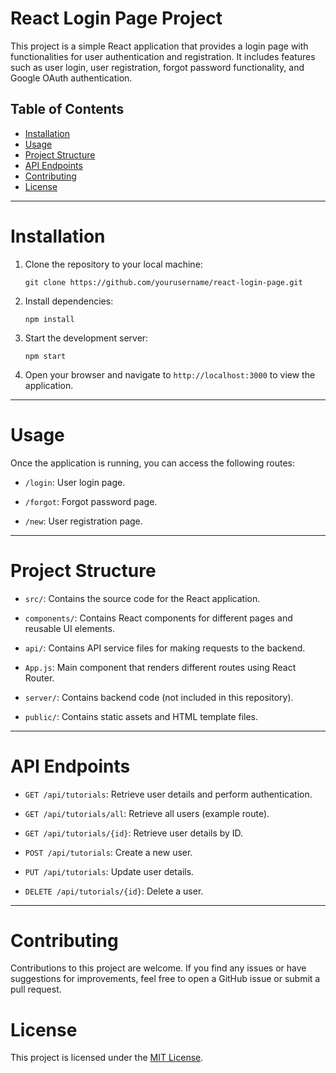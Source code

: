 
 # React Login Page Project

 This project is a simple React application that provides a login page with functionalities for user authentication and registration. It includes features such as user login, user registration, forgot password functionality, and Google OAuth authentication.

## Table of Contents

- [Installation](#installation)
- [Usage](#usage)
- [Project Structure](#project-structure)
- [API Endpoints](#api-endpoints)
- [Contributing](#contributing)
- [License](#license)

---

# Installation
 1. Clone the repository to your local machine:
    ```
    git clone https://github.com/yourusername/react-login-page.git
    ```
 2. Install dependencies:
    ```
    npm install
    ```
 3. Start the development server:
    ```
    npm start
    ```
 4. Open your browser and navigate to `http://localhost:3000` to view the application.
---

# Usage
Once the application is running, you can access the following routes:
 - `/login`: User login page.
   
 - `/forgot`: Forgot password page.
   
 - `/new`: User registration page.
---
# Project Structure
 - `src/`: Contains the source code for the React application.
   
 - `components/`: Contains React components for different pages and reusable UI elements.
   
 - `api/`: Contains API service files for making requests to the backend.
   
 - `App.js`: Main component that renders different routes using React Router.
   
 - `server/`: Contains backend code (not included in this repository).
   
 - `public/`: Contains static assets and HTML template files.
---
# API Endpoints
 - `GET /api/tutorials`: Retrieve user details and perform authentication.

 - `GET /api/tutorials/all`: Retrieve all users (example route).

 - `GET /api/tutorials/{id}`: Retrieve user details by ID.

 - `POST /api/tutorials`: Create a new user.

 - `PUT /api/tutorials`: Update user details.

 - `DELETE /api/tutorials/{id}`: Delete a user.
---
# Contributing

Contributions to this project are welcome. If you find any issues or have suggestions for improvements, feel free to open a GitHub issue or submit a pull request.

# License
 This project is licensed under the [MIT License](LICENSE).
